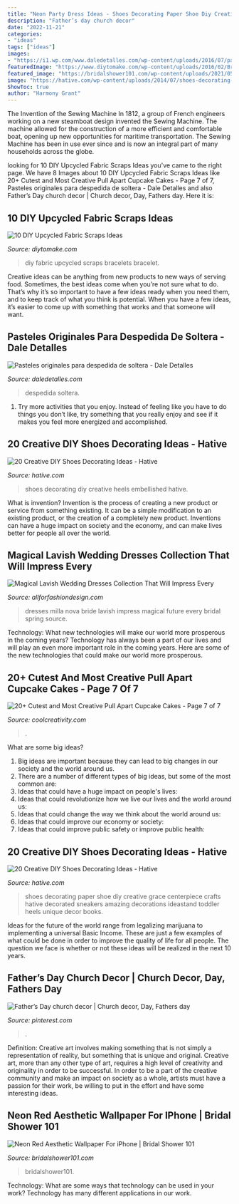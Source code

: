```yaml
---
title: "Neon Party Dress Ideas - Shoes Decorating Paper Shoe Diy Creative Grace Centerpiece Crafts Hative Decorated Sneakers Amazing Decorations Ideastand Toddler Heels Unique Decor Books"
description: "Father’s day church decor"
date: "2022-11-21"
categories:
- "ideas"
tags: ["ideas"]
images:
- "https://i1.wp.com/www.daledetalles.com/wp-content/uploads/2016/07/pastel-para-despedida-de-soltera18.jpg"
featuredImage: "https://www.diytomake.com/wp-content/uploads/2016/02/Bracelet-DIY.jpg"
featured_image: "https://bridalshower101.com/wp-content/uploads/2021/05/Untitled-design-1-768x1365.jpg"
image: "https://hative.com/wp-content/uploads/2014/07/shoes-decorating-ideas/2-shoes-decorating-ideas.jpg"
ShowToc: true
author: "Harmony Grant"
---
```



The Invention of the Sewing Machine
In 1812, a group of French engineers working on a new steamboat design invented the Sewing Machine. The machine allowed for the construction of a more efficient and comfortable boat, opening up new opportunities for maritime transportation. The Sewing Machine has been in use ever since and is now an integral part of many households across the globe.

	

		
looking for 10 DIY Upcycled Fabric Scraps Ideas you've came to the right page. We have 8 Images about 10 DIY Upcycled Fabric Scraps Ideas like 20+ Cutest and Most Creative Pull Apart Cupcake Cakes - Page 7 of 7, Pasteles originales para despedida de soltera - Dale Detalles and also Father’s Day church decor | Church decor, Day, Fathers day. Here it is:
		
    
## 10 DIY Upcycled Fabric Scraps Ideas

<img loading=lazy src="https://www.diytomake.com/wp-content/uploads/2016/02/Bracelet-DIY.jpg" onerror="this.onerror=null;this.src='https://tse2.mm.bing.net/th?id=OIP.LQK7OEQXGRgo-AjjHCTQvwHaEm&amp;pid=15.1';" alt="10 DIY Upcycled Fabric Scraps Ideas">

_Source: diytomake.com_

>diy fabric upcycled scraps bracelets bracelet. 

	

Creative ideas can be anything from new products to new ways of serving food. Sometimes, the best ideas come when you’re not sure what to do. That’s why it’s so important to have a few ideas ready when you need them, and to keep track of what you think is potential. When you have a few ideas, it’s easier to come up with something that works and that someone will want.

    
## Pasteles Originales Para Despedida De Soltera - Dale Detalles

<img loading=lazy src="https://i1.wp.com/www.daledetalles.com/wp-content/uploads/2016/07/pastel-para-despedida-de-soltera18.jpg" onerror="this.onerror=null;this.src='https://tse1.mm.bing.net/th?id=OIP.VLaveReI5xOTdVieAGBS1AHaLH&amp;pid=15.1';" alt="Pasteles originales para despedida de soltera - Dale Detalles">

_Source: daledetalles.com_

>despedida soltera. 

	

1. Try more activities that you enjoy. Instead of feeling like you have to do things you don’t like, try something that you really enjoy and see if it makes you feel more energized and accomplished. 

    
## 20 Creative DIY Shoes Decorating Ideas - Hative

<img loading=lazy src="https://hative.com/wp-content/uploads/2014/07/shoes-decorating-ideas/5-shoes-decorating-ideas.jpg" onerror="this.onerror=null;this.src='https://tse3.mm.bing.net/th?id=OIP.N7upWIsL-3jTUPauLNHZKQHaGY&amp;pid=15.1';" alt="20 Creative DIY Shoes Decorating Ideas - Hative">

_Source: hative.com_

>shoes decorating diy creative heels embellished hative. 

	

What is invention?
Invention is the process of creating a new product or service from something existing. It can be a simple modification to an existing product, or the creation of a completely new product. Inventions can have a huge impact on society and the economy, and can make lives better for people all over the world.

    
## Magical Lavish Wedding Dresses Collection That Will Impress Every

<img loading=lazy src="https://allforfashiondesign.com/wp-content/uploads/2015/03/wd-81.jpg" onerror="this.onerror=null;this.src='https://tse2.mm.bing.net/th?id=OIP.qYMYxwpeWz61sL2X0HGufgHaLp&amp;pid=15.1';" alt="Magical Lavish Wedding Dresses Collection That Will Impress Every">

_Source: allforfashiondesign.com_

>dresses milla nova bride lavish impress magical future every bridal spring source. 

	

Technology: What new technologies will make our world more prosperous in the coming years?
Technology has always been a part of our lives and will play an even more important role in the coming years. Here are some of the new technologies that could make our world more prosperous.

    
## 20+ Cutest And Most Creative Pull Apart Cupcake Cakes - Page 7 Of 7

<img loading=lazy src="https://coolcreativity.com/wp-content/uploads/2016/03/Frozen-Birthday-Cake.jpg" onerror="this.onerror=null;this.src='https://tse1.mm.bing.net/th?id=OIP.B5hB8Ye79vKiqaeqbxPhygHaNK&amp;pid=15.1';" alt="20+ Cutest and Most Creative Pull Apart Cupcake Cakes - Page 7 of 7">

_Source: coolcreativity.com_

>. 

	

What are some big ideas?
1. Big ideas are important because they can lead to big changes in our society and the world around us.
2. There are a number of different types of big ideas, but some of the most common are: 
3. Ideas that could have a huge impact on people's lives: 
4. Ideas that could revolutionize how we live our lives and the world around us: 
5. Ideas that could change the way we think about the world around us: 
6. Ideas that could improve our economy or society: 
7. Ideas that could improve public safety or improve public health: 


    
## 20 Creative DIY Shoes Decorating Ideas - Hative

<img loading=lazy src="https://hative.com/wp-content/uploads/2014/07/shoes-decorating-ideas/2-shoes-decorating-ideas.jpg" onerror="this.onerror=null;this.src='https://tse4.mm.bing.net/th?id=OIP.UH8zd2fBy10xGP3flOrXCQHaJ6&amp;pid=15.1';" alt="20 Creative DIY Shoes Decorating Ideas - Hative">

_Source: hative.com_

>shoes decorating paper shoe diy creative grace centerpiece crafts hative decorated sneakers amazing decorations ideastand toddler heels unique decor books. 

	

Ideas for the future of the world range from legalizing marijuana to implementing a universal Basic Income. These are just a few examples of what could be done in order to improve the quality of life for all people. The question we face is whether or not these ideas will be realized in the next 10 years.

    
## Father’s Day Church Decor | Church Decor, Day, Fathers Day

<img loading=lazy src="https://i.pinimg.com/736x/e0/08/9a/e0089a22421f83e77c118d6b3d5497fa.jpg" onerror="this.onerror=null;this.src='https://tse2.mm.bing.net/th?id=OIP.tjSkgSB4jkOwr_hiwbsn1gHaJ3&amp;pid=15.1';" alt="Father’s Day church decor | Church decor, Day, Fathers day">

_Source: pinterest.com_

>. 

	

Definition: Creative art involves making something that is not simply a representation of reality, but something that is unique and original.
Creative art, more than any other type of art, requires a high level of creativity and originality in order to be successful. In order to be a part of the creative community and make an impact on society as a whole, artists must have a passion for their work, be willing to put in the effort and have some interesting ideas.

    
## Neon Red Aesthetic Wallpaper For IPhone | Bridal Shower 101

<img loading=lazy src="https://bridalshower101.com/wp-content/uploads/2021/05/Untitled-design-1-768x1365.jpg" onerror="this.onerror=null;this.src='https://tse1.mm.bing.net/th?id=OIP.D6gw7k45kvRZ-KUYEqaWjQHaNK&amp;pid=15.1';" alt="Neon Red Aesthetic Wallpaper For iPhone | Bridal Shower 101">

_Source: bridalshower101.com_

>bridalshower101. 

	

Technology: What are some ways that technology can be used in your work?
Technology has many different applications in our work.

